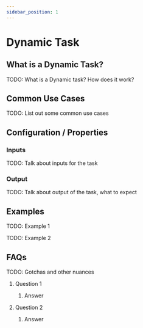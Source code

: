 ```yaml
---
sidebar_position: 1
---
```

# Dynamic Task

## What is a Dynamic Task?

TODO: What is a Dynamic task? How does it work?

## Common Use Cases 

TODO: List out some common use cases

## Configuration / Properties

### Inputs

TODO: Talk about inputs for the task

### Output

TODO: Talk about output of the task, what to expect


## Examples

TODO: Example 1

TODO: Example 2

## FAQs

TODO: Gotchas and other nuances

1. Question 1 
   1. Answer

1. Question 2
    1. Answer

